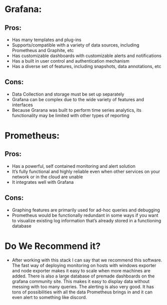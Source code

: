 # Grafana:  
## Pros:    
   * Has many templates and plug-ins  
   * Supports/compatible with a variety of data sources, including Prometheus and Graphite, etc  
   * Has customizable dashboards with customizable alerts and notifications  
   * Has a built in user control and authentication mechanism  
   * Has a diverse set of features, including snapshots, data annotations, etc  
## Cons:  
   * Data Collection and storage must be set up separately  
   * Grafana can be complex due to the wide variety of features and interfaces  
   * Because Grarana was built to perform time series analytics, its functionality may be limited with other types of reporting  

# Prometheus:  
## Pros:  
   * Has a powerful, self contained monitoring and alert solution  
   * It’s fully functional and highly reliable even when other services on your network or in the cloud are unable  
   * It integrates well with Grafana  
## Cons:  
   * Graphing features are primarily used for ad-hoc queries and debugging  
   * Prometheus would be functionally redundant in some ways if you want to visualize existing log information that’s already stored in a functioning database  


# Do We Recommend it? 

* After working with this stack I can say that we recommend this software. The fast way of deploying monitoring on hosts with windows exporter and node exporter makes it easy to scale when more machines are added. There is also a large database of premade dashboards on the grafana community site. This makes it easy to display data without messing with too many queries. The alerting is also very good. It has tons of possibilities with all the data Prometheus brings in and it can even alert to something like discord.
